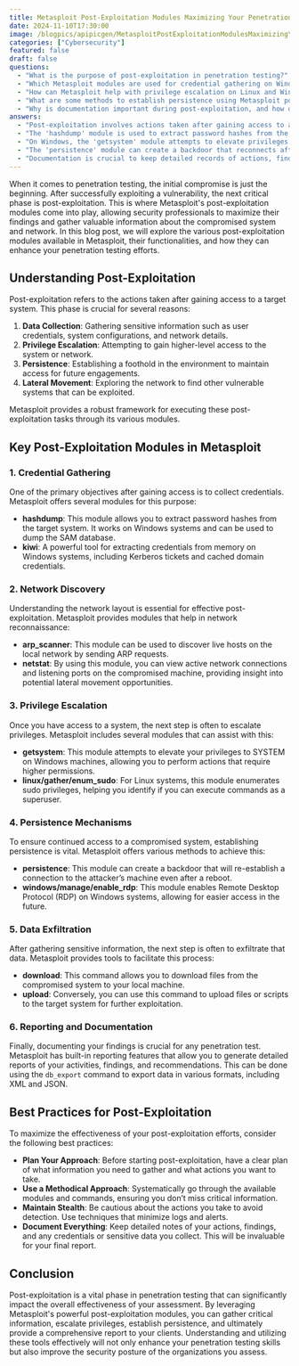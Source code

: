 ```yaml
---
title: Metasploit Post-Exploitation Modules Maximizing Your Penetration Tests
date: 2024-11-10T17:30:00
image: /blogpics/apipicgen/MetasploitPostExploitationModulesMaximizingYourPenetrationTests-V7X0HID9DM.jpg
categories: ["Cybersecurity"]
featured: false
draft: false
questions:
  - "What is the purpose of post-exploitation in penetration testing?"
  - "Which Metasploit modules are used for credential gathering on Windows systems?"
  - "How can Metasploit help with privilege escalation on Linux and Windows systems?"
  - "What are some methods to establish persistence using Metasploit post-exploitation modules?"
  - "Why is documentation important during post-exploitation, and how does Metasploit assist with it?"
answers:
  - "Post-exploitation involves actions taken after gaining access to a target system, such as gathering sensitive data, escalating privileges, establishing persistence, and moving laterally within the network to maximize the effectiveness of the penetration test."
  - "The 'hashdump' module is used to extract password hashes from the SAM database, and the 'kiwi' module extracts credentials from memory, including Kerberos tickets and cached domain credentials."
  - "On Windows, the 'getsystem' module attempts to elevate privileges to SYSTEM level, while on Linux, the 'linux/gather/enum_sudo' module enumerates sudo privileges to identify potential superuser command execution."
  - "The 'persistence' module can create a backdoor that reconnects after reboot, and the 'windows/manage/enable_rdp' module enables Remote Desktop Protocol on Windows systems for easier future access."
  - "Documentation is crucial to keep detailed records of actions, findings, and collected data for reporting. Metasploit assists by providing built-in reporting features like the 'db_export' command, which exports data in formats such as XML and JSON."
---
```

When it comes to penetration testing, the initial compromise is just the beginning. After successfully exploiting a vulnerability, the next critical phase is post-exploitation. This is where Metasploit's post-exploitation modules come into play, allowing security professionals to maximize their findings and gather valuable information about the compromised system and network. In this blog post, we will explore the various post-exploitation modules available in Metasploit, their functionalities, and how they can enhance your penetration testing efforts.

## Understanding Post-Exploitation

Post-exploitation refers to the actions taken after gaining access to a target system. This phase is crucial for several reasons:

1. **Data Collection**: Gathering sensitive information such as user credentials, system configurations, and network details.
2. **Privilege Escalation**: Attempting to gain higher-level access to the system or network.
3. **Persistence**: Establishing a foothold in the environment to maintain access for future engagements.
4. **Lateral Movement**: Exploring the network to find other vulnerable systems that can be exploited.

Metasploit provides a robust framework for executing these post-exploitation tasks through its various modules.

## Key Post-Exploitation Modules in Metasploit

### 1. **Credential Gathering**

One of the primary objectives after gaining access is to collect credentials. Metasploit offers several modules for this purpose:

- **hashdump**: This module allows you to extract password hashes from the target system. It works on Windows systems and can be used to dump the SAM database.
- **kiwi**: A powerful tool for extracting credentials from memory on Windows systems, including Kerberos tickets and cached domain credentials.

### 2. **Network Discovery**

Understanding the network layout is essential for effective post-exploitation. Metasploit provides modules that help in network reconnaissance:

- **arp_scanner**: This module can be used to discover live hosts on the local network by sending ARP requests.
- **netstat**: By using this module, you can view active network connections and listening ports on the compromised machine, providing insight into potential lateral movement opportunities.

### 3. **Privilege Escalation**

Once you have access to a system, the next step is often to escalate privileges. Metasploit includes several modules that can assist with this:

- **getsystem**: This module attempts to elevate your privileges to SYSTEM on Windows machines, allowing you to perform actions that require higher permissions.
- **linux/gather/enum_sudo**: For Linux systems, this module enumerates sudo privileges, helping you identify if you can execute commands as a superuser.

### 4. **Persistence Mechanisms**

To ensure continued access to a compromised system, establishing persistence is vital. Metasploit offers various methods to achieve this:

- **persistence**: This module can create a backdoor that will re-establish a connection to the attacker’s machine even after a reboot.
- **windows/manage/enable_rdp**: This module enables Remote Desktop Protocol (RDP) on Windows systems, allowing for easier access in the future.

### 5. **Data Exfiltration**

After gathering sensitive information, the next step is often to exfiltrate that data. Metasploit provides tools to facilitate this process:

- **download**: This command allows you to download files from the compromised system to your local machine.
- **upload**: Conversely, you can use this command to upload files or scripts to the target system for further exploitation.

### 6. **Reporting and Documentation**

Finally, documenting your findings is crucial for any penetration test. Metasploit has built-in reporting features that allow you to generate detailed reports of your activities, findings, and recommendations. This can be done using the `db_export` command to export data in various formats, including XML and JSON.

## Best Practices for Post-Exploitation

To maximize the effectiveness of your post-exploitation efforts, consider the following best practices:

- **Plan Your Approach**: Before starting post-exploitation, have a clear plan of what information you need to gather and what actions you want to take.
- **Use a Methodical Approach**: Systematically go through the available modules and commands, ensuring you don’t miss critical information.
- **Maintain Stealth**: Be cautious about the actions you take to avoid detection. Use techniques that minimize logs and alerts.
- **Document Everything**: Keep detailed notes of your actions, findings, and any credentials or sensitive data you collect. This will be invaluable for your final report.

## Conclusion

Post-exploitation is a vital phase in penetration testing that can significantly impact the overall effectiveness of your assessment. By leveraging Metasploit's powerful post-exploitation modules, you can gather critical information, escalate privileges, establish persistence, and ultimately provide a comprehensive report to your clients. Understanding and utilizing these tools effectively will not only enhance your penetration testing skills but also improve the security posture of the organizations you assess.